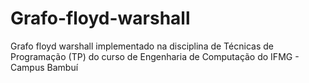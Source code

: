 # Grafo-floyd-warshall
Grafo floyd warshall implementado na disciplina de Técnicas de Programação (TP) do curso de Engenharia de Computação do IFMG - Campus Bambuí
